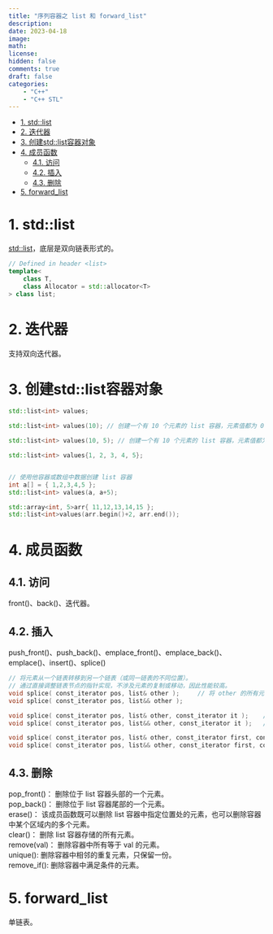 ```yaml
---
title: "序列容器之 list 和 forward_list"
description: 
date: 2023-04-18
image: 
math: 
license: 
hidden: false
comments: true
draft: false
categories:
    - "C++"
    - "C++ STL"
---
```



- [1. std::list](#1-stdlist)
- [2. 迭代器](#2-迭代器)
- [3. 创建std::list容器对象](#3-创建stdlist容器对象)
- [4. 成员函数](#4-成员函数)
    - [4.1. 访问](#41-访问)
    - [4.2. 插入](#42-插入)
    - [4.3. 删除](#43-删除)
- [5. forward\_list](#5-forward_list)



# 1. std::list
[std::list](https://en.cppreference.com/w/cpp/container/list.html)，底层是双向链表形式的。  
```cpp
// Defined in header <list>
template<
    class T,
    class Allocator = std::allocator<T>
> class list;
```

# 2. 迭代器
支持双向迭代器。   


# 3. 创建std::list容器对象
```cpp
std::list<int> values;

std::list<int> values(10); // 创建一个有 10 个元素的 list 容器，元素值都为 0

std::list<int> values(10, 5); // 创建一个有 10 个元素的 list 容器，元素值都为 5

std::list<int> values{1, 2, 3, 4, 5};


// 使用他容器或数组中数据创建 list 容器
int a[] = { 1,2,3,4,5 };
std::list<int> values(a, a+5);

std::array<int, 5>arr{ 11,12,13,14,15 };
std::list<int>values(arr.begin()+2, arr.end());
```


# 4. 成员函数
## 4.1. 访问
front()、back()、迭代器。  


## 4.2. 插入
push_front()、push_back()、emplace_front()、emplace_back()、emplace()、insert()、splice()   
```cpp
// 将元素从一个链表转移到另一个链表（或同一链表的不同位置）。  
// 通过直接调整链表节点的指针实现，不涉及元素的复制或移动，因此性能较高。  
void splice( const_iterator pos, list& other );     // 将 other 的所有元素转移到当前链表的 pos 迭代器指向的位置之前。
void splice( const_iterator pos, list&& other );

void splice( const_iterator pos, list& other, const_iterator it );    // 将 other 中由 it 指向的单个元素转移到当前链表的 pos 之前。
void splice( const_iterator pos, list&& other, const_iterator it );   // 将 other 中 [first, last) 范围内的元素转移到当前链表的 pos 之前。

void splice( const_iterator pos, list& other, const_iterator first, const_iterator last );
void splice( const_iterator pos, list&& other, const_iterator first, const_iterator last );
```

##  4.3. 删除
pop_front()： 	删除位于 list 容器头部的一个元素。   
pop_back()： 	删除位于 list 容器尾部的一个元素。   
erase()：	该成员函数既可以删除 list 容器中指定位置处的元素，也可以删除容器中某个区域内的多个元素。   
clear()：	删除 list 容器存储的所有元素。   
remove(val)： 	删除容器中所有等于 val 的元素。   
unique():	删除容器中相邻的重复元素，只保留一份。   
remove_if(): 	删除容器中满足条件的元素。     


# 5. forward_list
单链表。   
